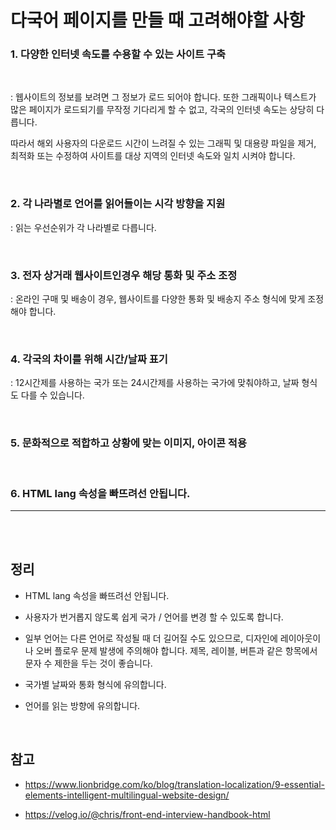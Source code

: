 # 다국어 페이지를 만들 때 고려해야할 사항


### 1. 다양한 인터넷 속도를 수용할 수 있는 사이트 구축

<br>

: 웹사이트의 정보를 보려면 그 정보가 로드 되어야 합니다. 또한 그래픽이나 텍스트가 많은 페이지가 로드되기를 무작정 기다리게 할 수 없고, 각국의 인터넷 속도는 상당히 다릅니다.<br>

따라서 해외 사용자의 다운로드 시간이 느려질 수 있는 그래픽 및 대용량 파일을 제거, 최적화 또는 수정하여 사이트를 대상 지역의 인터넷 속도와 일치 시켜야 합니다.

<br>

### 2. 각 나라별로 언어를 읽어들이는 시각 방향을 지원

: 읽는 우선순위가 각 나라별로 다릅니다.

<br>


### 3. 전자 상거래 웹사이트인경우 해당 통화 및 주소 조정

: 온라인 구매 및 배송이 경우, 웹사이트를 다양한 통화 및 배송지 주소 형식에 맞게 조정 해야 합니다.

<br>

### 4. 각국의 차이를 위해 시간/날짜 표기

: 12시간제를 사용하는 국가 또는 24시간제를 사용하는 국가에 맞춰야하고, 날짜 형식도 다를 수 있습니다.

<br>

### 5. 문화적으로 적합하고 상황에 맞는 이미지, 아이콘 적용

<br>

### 6. HTML lang 속성을 빠뜨려선 안됩니다.
---

<br>
<br>

## 정리

- HTML lang 속성을 빠뜨려선 안됩니다.

- 사용자가 번거롭지 않도록 쉽게 국가 / 언어를 변경 할 수 있도록 합니다.

- 일부 언어는 다른 언어로 작성될 때 더 길어질 수도 있으므로, 디자인에 레이아웃이나 오버 플로우 문제 발생에 주의해야 합니다. 제목, 레이블, 버튼과 같은 항목에서 문자 수 제한을 두는 것이 좋습니다.

- 국가별 날짜와 통화 형식에 유의합니다.

- 언어를 읽는 방향에 유의합니다.

<br>

## 참고

- https://www.lionbridge.com/ko/blog/translation-localization/9-essential-elements-intelligent-multilingual-website-design/

- https://velog.io/@chris/front-end-interview-handbook-html